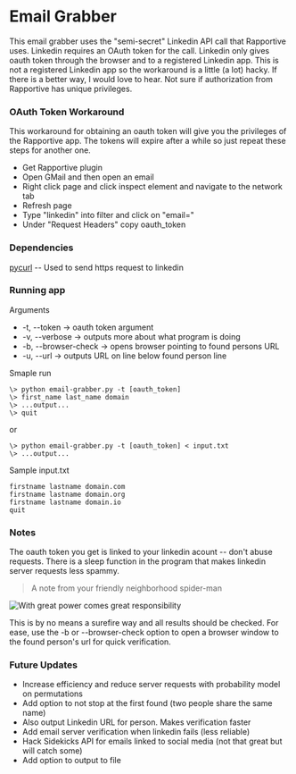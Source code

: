 # Email Grabber

This email grabber uses the "semi-secret" Linkedin API call that Rapportive uses. Linkedin requires an OAuth token for the call. Linkedin only gives oauth token through the browser and to a registered Linkedin app. This is not a registered Linkedin app so the workaround is a little (a lot) hacky. If there is a better way, I would love to hear. Not sure if authorization from Rapportive has unique privileges.

### OAuth Token Workaround

This workaround for obtaining an oauth token will give you the privileges of the Rapportive app. The tokens will expire after a while so just repeat these steps for another one.

* Get Rapportive plugin
* Open GMail and then open an email
* Right click page and click inspect element and navigate to the network tab
* Refresh page
* Type "linkedin" into filter and click on "email="
* Under "Request Headers" copy oauth_token

### Dependencies

[pycurl] -- Used to send https request to linkedin

### Running app
	
Arguments
* -t, --token -> oauth token argument
* -v, --verbose -> outputs more about what program is doing
* -b, --browser-check -> opens browser pointing to found persons URL
* -u, --url -> outputs URL on line below found person line

Smaple run

	\> python email-grabber.py -t [oauth_token]
	\> first_name last_name domain
	\> ...output...
	\> quit

or

	\> python email-grabber.py -t [oauth_token] < input.txt
	\> ...output...

Sample input.txt

	firstname lastname domain.com
	firstname lastname domain.org
	firstname lastname domain.io
	quit

### Notes

The oauth token you get is linked to your linkedin acount -- don't abuse requests. There is a sleep function in the program that makes linkedin server requests less spammy.

> A note from your friendly neighborhood spider-man

![With great power comes great responsibility][spider-man]

This is by no means a surefire way and all results should be checked. For ease, use the -b or --browser-check option to open a browser window to the found person's url for quick verification.

### Future Updates

* Increase efficiency and reduce server requests with probability model on permutations
* Add option to not stop at the first found (two people share the same name)
* Also output Linkedin URL for person. Makes verification faster
* Add email server verification when linkedin fails (less reliable)
* Hack Sidekicks API for emails linked to social media (not that great but will catch some)
* Add option to output to file

[pycurl]: <http://pycurl.sourceforge.net/>
[spider-man]: <http://quoteinvestigator.com/wp-content/uploads/2015/07/spider400.jpg>